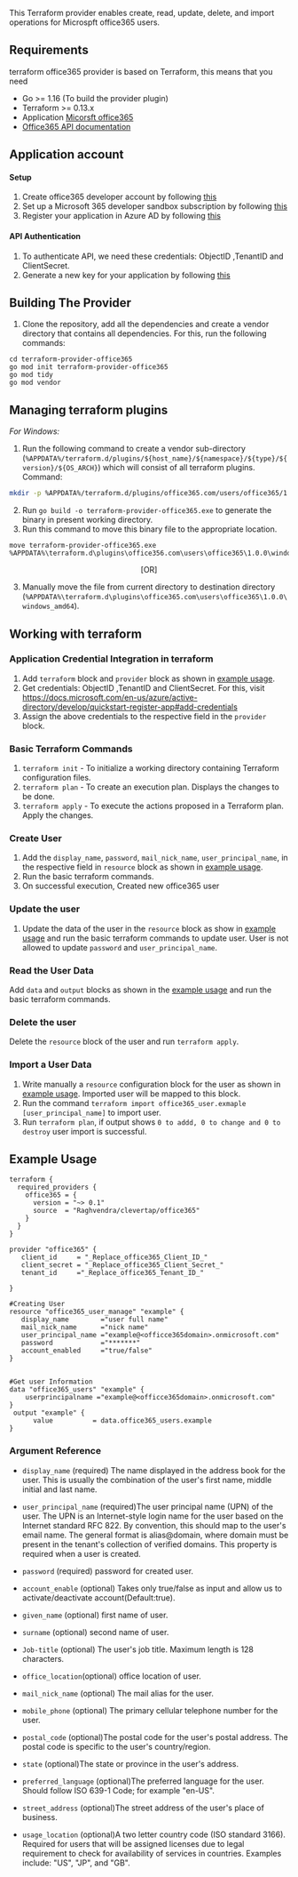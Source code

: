 This Terraform provider enables create, read, update, delete, and import operations for Microspft office365 users.

## Requirements

terraform office365 provider is based on Terraform, this means that you need

- Go >= 1.16 (To build the provider plugin)
- Terraform >= 0.13.x
- Application  [Micorsft office365](https://www.office.com/)
- [Office365 API documentation](https://docs.microsoft.com/en-us/graph/overview)

## Application account

#### Setup

1. Create office365 developer account by following [this](https://docs.microsoft.com/en-us/office/developer-program/microsoft-365-developer-program)
2. Set up a Microsoft 365 developer sandbox subscription by following [this](https://docs.microsoft.com/en-us/office/developer-program/microsoft-365-developer-program-get-started)
3. Register your application in Azure AD by following [this](https://docs.microsoft.com/en-us/office/office-365-management-api/get-started-with-office-365-management-apis#register-your-application-in-azure-ad)

#### API Authentication
1. To authenticate API, we need these credentials: ObjectID ,TenantID and ClientSecret.
2.  Generate a new key for your application by following [this](https://docs.microsoft.com/en-us/office/office-365-management-api/get-started-with-office-365-management-apis#generate-a-new-key-for-your-application)


## Building The Provider 
1. Clone the repository, add all the dependencies and create a vendor directory that contains all dependencies. For this, run the following commands: <br>
```
cd terraform-provider-office365
go mod init terraform-provider-office365
go mod tidy
go mod vendor
```

## Managing terraform plugins
*For Windows:*
1. Run the following command to create a vendor sub-directory (`%APPDATA%/terraform.d/plugins/${host_name}/${namespace}/${type}/${version}/${OS_ARCH}`) which will consist of all terraform plugins. <br> 
Command: 
```bash
mkdir -p %APPDATA%/terraform.d/plugins/office365.com/users/office365/1.0.0/windows_amd64
```
2. Run `go build -o terraform-provider-office365.exe` to generate the binary in present working directory. <br>
3. Run this command to move this binary file to the appropriate location.
 ```
 move terraform-provider-office365.exe %APPDATA%\terraform.d\plugins\office356.com\users\office365\1.0.0\windows_amd64
 ``` 
<p align="center">[OR]</p>
 
3. Manually move the file from current directory to destination directory (`%APPDATA%\terraform.d\plugins\office365.com\users\office365\1.0.0\windows_amd64`).<br>

## Working with terraform

### Application Credential Integration in terraform
1. Add `terraform` block and `provider` block as shown in [example usage](#example-usage).
2. Get credentials: ObjectID ,TenantID and ClientSecret. For this, visit https://docs.microsoft.com/en-us/azure/active-directory/develop/quickstart-register-app#add-credentials
3. Assign the above credentials to the respective field in the `provider` block.

### Basic Terraform Commands
1. `terraform init` - To initialize a working directory containing Terraform configuration files.
2. `terraform plan` - To create an execution plan. Displays the changes to be done.
3. `terraform apply` - To execute the actions proposed in a Terraform plan. Apply the changes.

### Create User
1. Add the `display_name`, `password`, `mail_nick_name`, `user_principal_name`,  in the respective field in `resource` block as shown in [example usage](#example-usage).
2. Run the basic terraform commands.<br>
3. On successful execution, Created new office365 user

### Update the user
1. Update the data of the user in the `resource` block as show in [example usage](#example-usage) and run the basic terraform commands to update user. 
   User is not allowed to update `password` and `user_principal_name`.

### Read the User Data
Add `data` and `output` blocks as shown in the [example usage](#example-usage) and run the basic terraform commands.

### Delete the user
Delete the `resource` block of the user and run `terraform apply`.

### Import a User Data
1. Write manually a `resource` configuration block for the user as shown in [example usage](#example-usage). Imported user will be mapped to this block.
2. Run the command `terraform import office365_user.exmaple  [user_principal_name]` to import user.
3. Run `terraform plan`, if output shows `0 to addd, 0 to change and 0 to destroy` user import is successful.

## Example Usage<a id="example-usage"></a>
```
terraform {
  required_providers {
    office365 = {
      version = "~> 0.1"
      source  = "Raghvendra/clevertap/office365"
    }
  }
}

provider "office365" {
   client_id     = "_Replace_office365_Client_ID_"
   client_secret = "_Replace_office365_Client_Secret_"
   tenant_id     ="_Replace_office365_Tenant_ID_"

}

#Creating User
resource "office365_user_manage" "example" {
   display_name        ="user full name"
   mail_nick_name      ="nick name"
   user_principal_name ="example@<officce365domain>.onmicrosoft.com"
   password            ="*******"
   account_enabled     ="true/false"
}


#Get user Information
data "office365_users" "example" {
    userprincipalname ="example@<officce365domain>.onmicrosoft.com"
}
 output "example" {
      value          = data.office365_users.example
}

```

### Argument Reference
- ``display_name`` (required) The name displayed in the address book for the user. This is usually the combination of the user's first name, middle initial and last name.<br/>

- ``user_principal_name`` (required)The user principal name (UPN) of the user. The UPN is an Internet-style login name for the user based on the Internet standard RFC 822. By convention, this should map to the user's email name. The general format is alias@domain, where domain must be present in the tenant's collection of verified domains. This property is required when a user is created. 

- ``password`` (required) password for created user.<br/>

- ``account_enable`` (optional) Takes only true/false as input and allow us to activate/deactivate account(Default:true).

- ``given_name`` (optional) first name of user.

- ``surname`` (optional) second name of user.

- ``Job-title`` (optional) The user's job title. Maximum length is 128 characters.

- ``office_location``(optional) office location of user.

- ``mail_nick_name`` (optional) The mail alias for the user.

- ``mobile_phone`` (optional) The primary cellular telephone number for the user.
- ``postal_code`` (optional)The postal code for the user's postal address. The postal code is specific to the user's country/region.

- ``state`` (optional)The state or province in the user's address.
- ``preferred_language`` (optional)The preferred language for the user. Should follow ISO 639-1 Code; for example "en-US".
- ``street_address`` (optional)The street address of the user's place of business.
- ``usage_location`` (optional)A two letter country code (ISO standard 3166). Required for users that will be assigned licenses due to legal requirement to check for availability of services in countries. Examples include: "US", "JP", and "GB".

